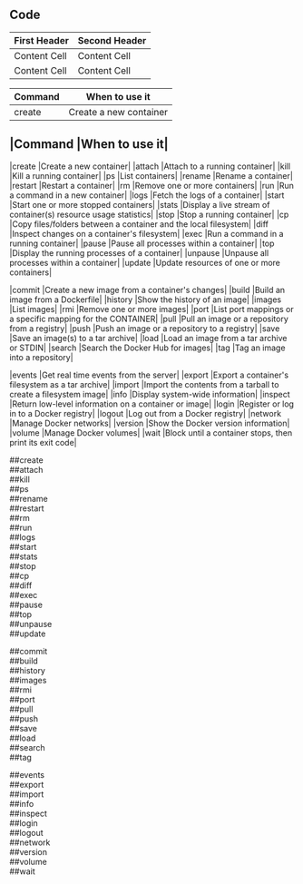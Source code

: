 ## Code


| First Header  | Second Header |
| ------------- | ------------- |
| Content Cell  | Content Cell  |
| Content Cell  | Content Cell  |


| Command  | When to use it |
| -------- | -------------- |
| create   | Create a new container |


|Command   |When to use it|
---------------------------
|create    |Create a new container|
|attach    |Attach to a running container|
|kill      |Kill a running container|
|ps        |List containers|
|rename    |Rename a container|
|restart   |Restart a container|
|rm        |Remove one or more containers|
|run       |Run a command in a new container|
|logs      |Fetch the logs of a container|
|start     |Start one or more stopped containers|
|stats     |Display a live stream of container(s) resource usage statistics|
|stop      |Stop a running container|
|cp        |Copy files/folders between a container and the local filesystem|
|diff      |Inspect changes on a container's filesystem|
|exec      |Run a command in a running container|
|pause     |Pause all processes within a container|
|top       |Display the running processes of a container|
|unpause   |Unpause all processes within a container|
|update    |Update resources of one or more containers|

|commit    |Create a new image from a container's changes|
|build     |Build an image from a Dockerfile|
|history   |Show the history of an image|
|images    |List images|
|rmi       |Remove one or more images|
|port      |List port mappings or a specific mapping for the CONTAINER|
|pull      |Pull an image or a repository from a registry|
|push      |Push an image or a repository to a registry|
|save      |Save an image(s) to a tar archive|
|load      |Load an image from a tar archive or STDIN|
|search    |Search the Docker Hub for images|
|tag       |Tag an image into a repository|

|events    |Get real time events from the server|
|export    |Export a container's filesystem as a tar archive|
|import    |Import the contents from a tarball to create a filesystem image|
|info      |Display system-wide information|
|inspect   |Return low-level information on a container or image|
|login     |Register or log in to a Docker registry|
|logout    |Log out from a Docker registry|
|network   |Manage Docker networks|
|version   |Show the Docker version information|
|volume    |Manage Docker volumes|
|wait      |Block until a container stops, then print its exit code|
	
##create   
##attach   
##kill     	
##ps       	
##rename   	
##restart  	
##rm       	
##run      	
##logs     	
##start    
##stats    
##stop     
##cp       
##diff     
##exec     
##pause    
##top      
##unpause  
##update   

##commit   
##build    
##history  
##images   
##rmi      
##port     
##pull     
##push     
##save     
##load     
##search   
##tag      

##events   
##export   
##import   
##info     
##inspect  
##login    
##logout   
##network  
##version  
##volume   	
##wait     	
